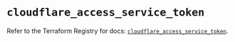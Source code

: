 # `cloudflare_access_service_token`

Refer to the Terraform Registry for docs: [`cloudflare_access_service_token`](https://registry.terraform.io/providers/cloudflare/cloudflare/4.49.1/docs/resources/access_service_token).

